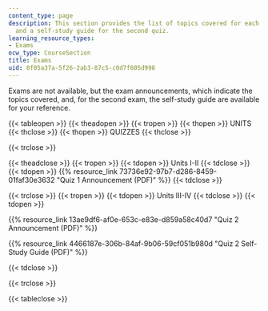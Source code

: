 ```yaml
---
content_type: page
description: This section provides the list of topics covered for each course quiz
  and a self-study guide for the second quiz.
learning_resource_types:
- Exams
ocw_type: CourseSection
title: Exams
uid: 8f05a37a-5f26-2ab3-87c5-c0d7f605d998
---
```


Exams are not available, but the exam announcements, which indicate the topics covered, and, for the second exam, the self-study guide are available for your reference.

{{< tableopen >}}
{{< theadopen >}}
{{< tropen >}}
{{< thopen >}}
UNITS
{{< thclose >}}
{{< thopen >}}
QUIZZES
{{< thclose >}}

{{< trclose >}}

{{< theadclose >}}
{{< tropen >}}
{{< tdopen >}}
Units I-II
{{< tdclose >}}
{{< tdopen >}}
{{% resource_link 73736e92-97b7-d286-8459-01faf30e3632 "Quiz 1 Announcement (PDF)" %}}
{{< tdclose >}}

{{< trclose >}}
{{< tropen >}}
{{< tdopen >}}
Units III-IV
{{< tdclose >}}
{{< tdopen >}}


{{% resource_link 13ae9df6-af0e-653c-e83e-d859a58c40d7 "Quiz 2 Announcement (PDF)" %}}

{{% resource_link 4466187e-306b-84af-9b06-59cf051b980d "Quiz 2 Self-Study Guide (PDF)" %}}


{{< tdclose >}}

{{< trclose >}}

{{< tableclose >}}